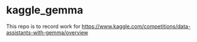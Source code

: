# kaggle_gemma
This repo is to record work for https://www.kaggle.com/competitions/data-assistants-with-gemma/overview
